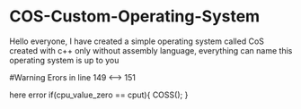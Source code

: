 # COS-Custom-Operating-System
Hello everyone, I have created a simple operating system called CoS created with c++ only without assembly language, everything can name this operating system is up to you

#Warning Erors in line 149 <--> 151

here error 
if(cpu_value_zero == cput){
		COSS();
	}

